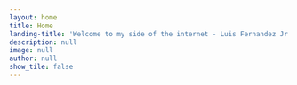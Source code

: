 ```yaml
---
layout: home
title: Home
landing-title: 'Welcome to my side of the internet - Luis Fernandez Jr.'
description: null
image: null
author: null
show_tile: false
---
```



